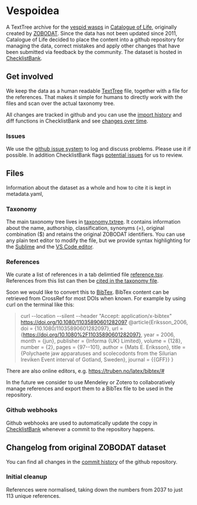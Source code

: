 # Vespoidea
A TextTree archive for the [vespid wasps](https://www.catalogueoflife.org/data/taxon/VP) in [Catalogue of Life](https://www.catalogueoflife.org/data/dataset/1037), originally created by [ZOBODAT](http://www.zobodat.at/).
Since the data has not been updated since 2011, Catalogue of Life decided to place the content into a github repository for managing the data, correct mistakes and apply other changes that have been submitted via feedback
by the community. The dataset is hosted in [ChecklistBank](https://www.checklistbank.org/dataset/1037).


## Get involved
We keep the data as a human readable [TextTree](https://gbif.github.io/text-tree/) file, together with a file for the references.
That makes it simple for humans to directly work with the files and scan over the actual taxonomy tree.

All changes are tracked in github and you can use the [import history](https://www.checklistbank.org/dataset/1037/imports) and diff functions in ChecklistBank and see [changes over time](https://www.checklistbank.org/dataset/1037/diff).

### Issues
We use the [github issue system](https://github.com/CatalogueOfLife/data-vespoidea/issues/) to log and discuss problems.
Please use it if possible.
In addition ChecklistBank flags [potential issues](https://www.checklistbank.org/dataset/1037/issues) for us to review.


## Files
Information about the dataset as a whole and how to cite it is kept in metadata.yaml,

### Taxonomy
The main taxonomy tree lives in [taxonomy.txtree](taxonomy.txtree). 
It contains information about the name, authorship, classification, synonyms (=), original combination ($) and retains the original ZOBODAT identifiers.
You can use any plain text editor to modify the file, but we provide syntax highlighting for the [Sublime](https://gbif.github.io/text-tree/#sublime-syntax-highlighting) and the [VS Code editor](https://gbif.github.io/text-tree/#visual-studio-code-extension).

### References
We curate a list of references in a tab delimtied file [reference.tsv](reference.tsv). 
References from this list can then be [cited in the taxonomy file](https://github.com/CatalogueOfLife/coldp/blob/master/docs/publishing-guide-txtree.md).

Soon we would like to convert this to [BibTex](reference.bib).
BibTex content can be retrieved from CrossRef for most DOIs when known.
For example by using curl on the terminal like this:
> curl --location --silent --header "Accept: application/x-bibtex" https://doi.org/10.1080/11035890601282097 
> @article{Eriksson_2006,
    doi = {10.1080/11035890601282097},
    url = {https://doi.org/10.1080%2F11035890601282097},
    year = 2006,
    month = {jun},
    publisher = {Informa {UK} Limited},
    volume = {128},
    number = {2},
    pages = {97--101},
    author = {Mats E. Eriksson},
    title = {Polychaete jaw apparatuses and scolecodonts from the Silurian Ireviken Event interval of Gotland, Sweden},
    journal = {{GFF}}
}

There are also online editors, e.g. https://truben.no/latex/bibtex/#

In the future we consider to use Mendeley or Zotero to collaboratively manage references and export them to a BibTex file to be used in the repository.


### Github webhooks
Github webhooks are used to automatically update the copy in [ChecklistBank](https://www.checklistbank.org/dataset/1037) 
whenever a commit to the repository happens.



## Changelog from original ZOBODAT dataset
You can find all changes in the [commit history](https://github.com/CatalogueOfLife/data-vespoidea/commits/master/) of the github repository.


### Initial cleanup
References were normalised, taking down the numbers from 2037 to just 113 unique references.

